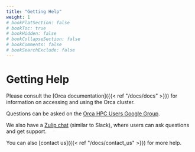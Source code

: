 ```yaml
---
title: "Getting Help"
weight: 1
# bookFlatSection: false
# bookToc: true
# bookHidden: false
# bookCollapseSection: false
# bookComments: false
# bookSearchExclude: false
---
```


# Getting Help

Please consult the [Orca documentation]({{< ref "/docs/docs" >}}) for information on accessing and using the Orca cluster.

Questions can be asked on the [Orca HPC Users Google Group](https://groups.google.com/a/pdx.edu/forum/#!forum/PROJ-Orca-HPC-Users-Group).

We also have a [Zulip chat](https://orca.zulipchat.com/join/22lmb4v2horqxs57fqubvvl7/) (similar to Slack), where users can ask questions and get support.

You can also [contact us]({{< ref "/docs/contact_us" >}}) for more help.
